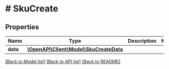 # # SkuCreate

## Properties

Name | Type | Description | Notes
------------ | ------------- | ------------- | -------------
**data** | [**\OpenAPI\Client\Model\SkuCreateData**](SkuCreateData.md) |  |

[[Back to Model list]](../../README.md#models) [[Back to API list]](../../README.md#endpoints) [[Back to README]](../../README.md)
